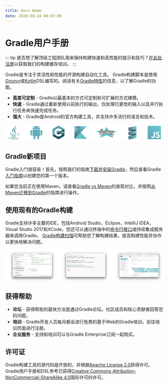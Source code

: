```yaml
---
title: Docs Home
date: 2019-08-24 08:07:00
---
```


# Gradle用户手册

::: tip
是否想了解顶级工程团队用来保持构建快速和高性能的提示和技巧？[在此处注册](https://gradle.com/training/build-cache-deep-dive/?bid=docs-userguide&_ga=2.99946014.1480847771.1569235223-1279986108.1569235223)以获取我们的构建缓存培训。
:::

Gradle是专注于灵活性和性能的开源构建自动化工具。 Gradle构建脚本是使用[Groovy](https://groovy-lang.org)或[Kotlin](https://kotlinlang.org)DSL编写的。阅读有关[Gradle特性](https://gradle.org/features/)的信息，以了解Gradle的功能。

- **高度可定制** - Gradle以最基本的方式可定制和可扩展的方式建模。
- **快速** - Gradle通过重新使用以前执行的输出，仅处理已更改的输入以及并行执行任务来快速完成任务。
- **强大** - Gradle是Android的官方构建工具，并支持许多流行的语言和技术。

![Languages](/imgs/gradle-001.png)

## Gradle新项目

Gradle入门很容易！首先，按照我们的指南[下载并安装Gradle](https://docs.gradle.org/current/userguide/installation.html#installing_gradle)，然后查看Gradle[入门指南](https://gradle.org/guides/#getting-started)以创建您的第一个版本。

如果您当前正在使用Maven，请查看[Gradle vs Maven](https://gradle.org/maven-vs-gradle/)的直观对比，并按照[从Maven迁移到Gradle](https://docs.gradle.org/current/userguide/migrating_from_maven.html)的指南进行操作。

## 使用现有的Gradle构建

Gradle支持许多主要的IDE，包括Android Studio，Eclipse，IntelliJ IDEA，Visual Studio 2017和XCode。您还可以通过终端中的[命令行接口](https://docs.gradle.org/current/userguide/command_line_interface.html#command_line_interface)或持续集成服务器来调用Gradle。 [Gradle构建扫描](https://scans.gradle.com/?_ga=2.66070830.1480847771.1569235223-1279986108.1569235223)可帮助您了解构建结果，提高构建性能并协作以更快地解决问题。

![Building](/imgs/gradle-002.png)

## 获得帮助

- **论坛** - 获得帮助的最快方法是通过Gradle论坛。社区成员和核心贡献者回答您的问题。
- **培训** - Gradle开发人员每月都会进行免费的基于Web的Gradle培训。前往培训页面进行注册。
- **企业服务** - 支持和培训可以与Gradle Enterprise订阅一起购买。

## 许可证

Gradle构建工具的源代码是开放的，并根据[Apache License 2.0](https://github.com/gradle/gradle/blob/master/LICENSE)获得许可。 Gradle用户手册和DSL参考已获得[Creative Commons Attribution-NonCommercial-ShareAlike 4.0](https://creativecommons.org/licenses/by-nc-sa/4.0/)国际许可的许可。
